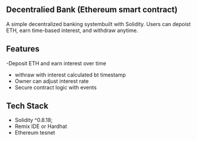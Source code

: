 ## Decentralied Bank (Ethereum smart contract)

A simple decentralized banking systembuilt with Solidity.
Users can depoist ETH, earn time-based interest, and withdraw anytime.
## Features 
-Deposit ETH and earn interest over time 
- withraw with interest calculated bt timestamp
- Owner can adjust interest rate
- Secure contract logic with events

## Tech Stack
- Solidity ^0.8.18;
- Remix IDE or Hardhat
- Ethereum tesnet 
